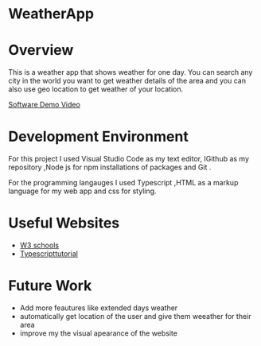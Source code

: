 # WeatherApp

# Overview

This is a weather app that shows weather for one day. You can search any city in the world you want to get weather details of the area and you can also use geo location to get weather of your location.


[Software Demo Video](http://youtube.link.goes.here)

# Development Environment

For this project I used Visual Studio Code as my text editor, IGithub as my repository ,Node js for npm installations of packages and Git .

For the programming langauges I used Typescript ,HTML as a markup language for my web app and css for styling.

# Useful Websites



- [W3 schools](https://www.w3schools.com/typescript/)
- [Typescripttutorial](https://www.typescripttutorial.net/)

# Future Work


- Add more feautures like extended days weather
- automatically get location of the user and give them weeather for their area
- improve my the visual apearance of the website
